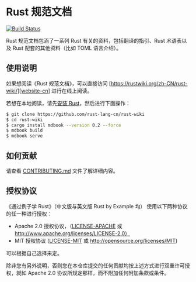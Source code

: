 # Rust 规范文档

[![Build Status][travis-image]][travis-link]  

Rust 规范文档包涵了一系列 Rust 有关的资料，包括翻译的指引、Rust 术语表以及 Rust 配套的其他资料（比如 TOML 语言介绍）。

## 使用说明

如果想阅读《Rust 规范文档》，可以直接访问 [https://rustwiki.org/zh-CN/rust-wiki/][website-cn] 进行在线上阅读。

若想在本地阅读，请先[安装 Rust][install Rust]，然后进行下面操作：

```bash
$ git clone https://github.com/rust-lang-cn/rust-wiki
$ cd rust-wiki
$ cargo install mdbook --version 0.2 --force
$ mdbook build
$ mdbook serve
```


## 如何贡献

请查看 [CONTRIBUTING.md][how-to-contribute] 文件了解详细内容。

## 授权协议

《通过例子学 Rust》（中文版与英文版 Rust by Example 均） 使用以下两种协议的任一种进行授权：

* Apache 2.0 授权协议，（[LICENSE-APACHE](LICENSE-APACHE) 或 http://www.apache.org/licenses/LICENSE-2.0）
* MIT 授权协议 ([LICENSE-MIT](LICENSE-MIT) 或 http://opensource.org/licenses/MIT)

可以根据自己选择来定。

除非您有另外说明，否则您在本仓库提交的任何贡献均按上述方式进行双重许可授权，就如 Apache 2.0 协议所规定那样，而不附加任何附加条款或条件。



[install Rust]: https://www.rust-lang.org/tools/install
[rust-by-example]: https://github.com/rust-lang/rust-by-example
[travis-image]: https://travis-ci.org/rust-lang-cn/rust-by-example-cn.svg?branch=master
[travis-link]: https://travis-ci.org/rust-lang-cn/rust-wiki
[website-cn]: https://rustwiki.org/zh-CN/rust-wiki/
[how-to-contribute]: CONTRIBUTING.md
